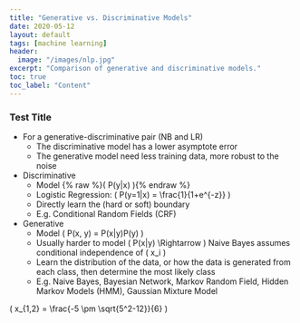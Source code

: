 ```yaml
---
title: "Generative vs. Discriminative Models"
date: 2020-05-12
layout: default
tags: [machine learning]
header:
  image: "/images/nlp.jpg"
excerpt: "Comparison of generative and discriminative models."
toc: true
toc_label: "Content"
---
```


### Test Title

* For a generative-discriminative pair (NB and LR)
  * The discriminative model has a lower asymptote error
  * The generative model need less training data, more robust to the noise
* Discriminative
  * Model {% raw %}\( P(y|x) \){% endraw %}
  * Logistic Regression: \( P(y=1|x) = \frac{1}{1+e^{-z}} \)
  * Directly learn the (hard or soft) boundary 
  * E.g. Conditional Random Fields (CRF)
* Generative
  * Model \( P(x, y) = P(x|y)P(y) \)
  * Usually harder to model \( P(x|y) \Rightarrow \) Naive Bayes assumes conditional independence of \( x_i \)
  * Learn the distribution of the data, or how the data is generated from each class, then determine the most likely class
  * E.g. Naive Bayes, Bayesian Network, Markov Random Field, Hidden Markov Models (HMM), Gaussian Mixture Model
  
\( x_{1,2} = \frac{-5 \pm \sqrt{5^2-12}}{6} \)

